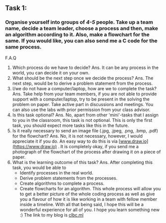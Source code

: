 ## **Task 1**:
### Organise yourself into groups of _4-5_ people. Take up a team name, decide a team leader, choose a process and then, make an algorithm according to it. Also, make a flowchart for the same. If you would like, you can also send me a C code for the same process.
F.A.Q
1. Which process do we have to decide? 
	Ans. It can be any process in the world, you can decide it on your own.
2. What should be the next step once we decide the process?
	 Ans. The next step, would be to derive a problem statement from the process.
3. I/we do not have a computer/laptop, how are we to complete the task? 
	Ans. Take help from your team members, if you are not able to provide support with a computer/laptop, try to be present in the solving the problem on paper. Take active part in discussions and meetings. You can also use the labs with prior permission from your class advisor.
4. Is this task optional? 
	Ans. No, apart from other 'mini'-tasks that I assign to you in the classroom, this task is not optional. This is only the first task, you should expect more tasks like this in the future.
5. Is it really necessary to send an image file (.jpg, .jpeg, .png, .bmp, .pdf) for the flowchart? 
	Ans. No, it is not necessary, however, I would appreciate it if you do. An easy way to do this is via [www.draw.io](https://www.draw.io) . It is completely okay, if you send me a photograph of the flowchart of the process after drawing it on a piece of paper.
6. What is the learning outcome of this task?
	Ans. After completing this task, you would be able to 
	-	Identify processes in the real world.
	-	Derive problem statements from the processes.
	-	Create algorithms to complete a process.
	-	Create flowcharts for an algorithm.
	This whole process will allow you to get a better picture of the whole coding process as well as give you a flavour of how it is like 
	working in a team with fellow member inside a timeline.
With all that being said, I hope this will be a wonderful experience for all of you. I hope you learn something new :)
The link to my blog is [clbc.ml][blog link]


[blog link]: clbc.ml
